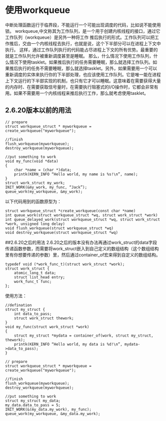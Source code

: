 # 使用workqueue
中断处理函数运行于临界段，不能运行一个可能出现调度的代码，比如说不能使用锁。
workqueue,中文称其为工作队列，是一个用于创建内核线程的接口，通过它工作队列（workqueue）是另外一种将工作 推后执行的形式。工作队列可以把工作推后，交由一个内核线程去执行，也就是说，这个下半部分可以在进程上下文中执行。 这样，通过工作队列执行的代码能占尽进程上下文的所有优势。最重要的就是工作队列允许被重新调度甚至是睡眠。
那么，什么情况下使用工作队列，什么情况下使用tasklet。如果推后执行的任务需要睡眠，那么就选择工作队列。如果推后执行的任务不需要睡眠，那么就选择tasklet。另外，如果需要用一个可以重新调度的实体来执行你的下半部处理，也应该使用工作队列。它是唯一能在进程上下文运行的下半部实现的机制，也只有它才可以睡眠。这意味着在需要获得大量的内存时、在需要获取信号量时，在需要执行阻塞式的I/O操作时，它都会非常有用。如果不需要用一个内核线程来推后执行工作，那么就考虑使用tasklet。
## 2.6.20版本以前的用法

    // prepare
    struct workqueue_struct * myworkqueue = create_workqueue("myworkqueue");

    //finish
    flush_workqueue(myworkqueue);
    destroy_workqueue(myworkqueue);

    //put something to work
    void my_func(void *data)
    {
        char *name = (char *)data;
        printk(KERN_INFO “Hello world, my name is %s!\n”, name);
    }
    struct work_struct my_work;
    INIT_WORK(&my_work, my_func, “Jack”);
    queue_work(my_workqueue, &my_work);

以下代码用到的函数原型为：

    struct workqueue_struct *create_workqueue(const char *name)
    int queue_work(struct workqueue_struct *wq, struct work_struct *work)
    int queue_delayed_work(struct workqueue_struct *wq, struct work_struct *work, unsigned long delay)
    void flush_workqueue(struct workqueue_struct *wq)
    void destroy_workqueue(struct workqueue_struct *wq)

##2.6.20之后的用法
2.6.20之后的版本没有办法再通过work_struct的data字段传递函数参数，而需要将work_struct嵌入到自己定义的数组结构（这个数组结构里有你想要传递的参数）里，然后通过container_of宏来得到自定义的数组结构。

    typedef void (*work_func_t)(struct work_struct *work);
    struct work_struct {
        atomic_long_t data;
        struct list_head entry;
        work_func_t func;
    };
使用方法：

    //defination
    struct my_struct {
        int data_to_pass;
        struct work_struct thework;
    }
    void my_func(struct work_struct *work)
    {
        struct my_struct *mydata = container_of(work, struct my_struct, thework);
        printk(KERN_INFO “Hello world, my data is %d!\n”, mydata->data_to_pass);
    }

    // prepare
    struct workqueue_struct * myworkqueue = create_workqueue("myworkqueue");

    //finish
    flush_workqueue(myworkqueue);
    destroy_workqueue(myworkqueue);

    //put something to work
    struct my_struct my_data;
    my_data.data_to_pass = 5;
    INIT_WORK(&(my_data.my_work), my_func);
    queue_work(my_workqueue, &my_data.my_work);


